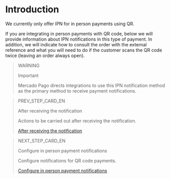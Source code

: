 # Introduction

We currently only offer IPN for in person payments using QR.

If you are integrating in person payments with QR code, below we will provide information about IPN notifications in this type of payment. In addition, we will indicate how to consult the order with the external reference and what you will need to do if the customer scans the QR code twice (leaving an order always open).

> WARNING
>
> Important
>
> Mercado Pago directs integrations to use this IPN notification method as the primary method to receive payment notifications.

> PREV_STEP_CARD_EN
>
> After receiving the notification
>
> Actions to be carried out after receiving the notification.
>
> [After receiving the notification](https://www.mercadopago[FAKER][URL][DOMAIN]/developers/en/guides/notifications/ipn/online-url-after-notification)

> NEXT_STEP_CARD_EN
>
> Configure in person payment notifications
>
> Configure notifications for QR code payments.
>
> [Configure in person payment notifications](https://www.mercadopago[FAKER][URL][DOMAIN]/developers/en/guides/notifications/ipn/inperson-configuration)